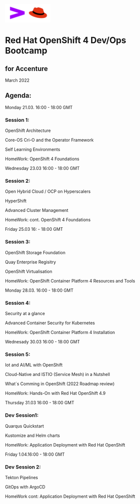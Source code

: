 <img src="https://github.com/alfbach/ocpacc/blob/main/logo.png" width="150" height="60">


# Red Hat OpenShift 4 Dev/Ops Bootcamp
## for Accenture


March 2022

## Agenda:

Monday 21.03. 16:00 - 18:00 GMT

### Session 1:	

OpenShift Architecture						

Core-OS Cri-O and the Operator Framework			

Self Learning Environments						

HomeWork: OpenShift 4 Foundations



Wednesday 23.03 16:00 - 18:00 GMT

### Session 2:	

Open Hybrid Cloud / OCP on Hyperscalers				

HyperShift  								

Advanced Cluster Management					

HomeWork: cont. OpenShift 4 Foundations



Friday 25.03 16: - 18:00 GMT

### Session 3:	

OpenShift Storage Foundation

Quay Enterprise Regisitry  						

OpenShift Virtualisation						

HomeWork: OpenShift Container Platform 4 Resources and Tools



Monday 28.03. 16:00 - 18:00 GMT

### Session 4:	

Security at a glance							

Advanced Container Security for Kubernetes			
		
HomeWork: OpenShift Container Platform 4 Installation



Wednesady 30.03 16:00 - 18:00 GMT		

### Session 5:	

Iot and AI/ML with OpenShift								

Cloud-Native and ISTIO (Service Mesh) in a Nutshell		

What´s Comming in OpenShift (2022 Roadmap review)		
		
HomeWork: Hands-On with Red Hat OpenShift 4.9



Thursday 31.03 16:00 - 18:00 GMT

### Dev Session1:

Quarqus Quickstart							

Kustomize and Helm charts						

HomeWork: Application Deployment with Red Hat OpenShift 



Friday 1.04.16:00 - 18:00 GMT

### Dev Session 2:

Tekton Pipelines							

GitOps with ArgoCD  							

HomeWork cont: Application Deployment with Red Hat OpenShift
